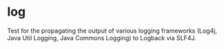 # log

Test for the propagating the output of various logging frameworks (Log4j, Java Util Logging, Java Commons Logging) to Logback via SLF4J.


